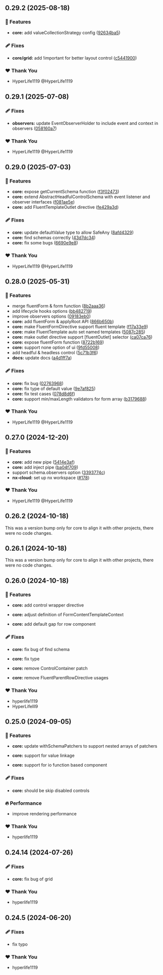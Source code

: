 ## 0.29.2 (2025-08-18)

### 🚀 Features

- **core:** add valueCollectionStrategy config ([92634ba5](https://github.com/fluent-form/fluent-form/commit/92634ba5))

### 🩹 Fixes

- **core/grid:** add !important for better layout control ([c5441900](https://github.com/fluent-form/fluent-form/commit/c5441900))

### ❤️ Thank You

- HyperLife1119 @HyperLife1119

## 0.29.1 (2025-07-08)

### 🩹 Fixes

- **observers:** update EventObserverHolder to include event and context in observers ([058160a7](https://github.com/fluent-form/fluent-form/commit/058160a7))

### ❤️ Thank You

- HyperLife1119 @HyperLife1119

## 0.29.0 (2025-07-03)

### 🚀 Features

- **core:** expose getCurrentSchema function ([f3f02473](https://github.com/fluent-form/fluent-form/commit/f3f02473))
- **core:** extend AbstractHeadfulControlSchema with event listener and observer interfaces ([f081ae5e](https://github.com/fluent-form/fluent-form/commit/f081ae5e))
- **core:** add FluentTemplateOutlet directive ([fe429a3d](https://github.com/fluent-form/fluent-form/commit/fe429a3d))

### 🩹 Fixes

- **core:** update defaultValue type to allow SafeAny ([8afd4329](https://github.com/fluent-form/fluent-form/commit/8afd4329))
- **core:** find schemas correctly ([43d7dc34](https://github.com/fluent-form/fluent-form/commit/43d7dc34))
- **core:** fix some bugs ([6690e9e8](https://github.com/fluent-form/fluent-form/commit/6690e9e8))

### ❤️ Thank You

- HyperLife1119 @HyperLife1119

## 0.28.0 (2025-05-31)

### 🚀 Features

- merge fluentForm & form function ([8b2aaa36](https://github.com/fluent-form/fluent-form/commit/8b2aaa36))
- add lifecycle hooks options ([bb482719](https://github.com/fluent-form/fluent-form/commit/bb482719))
- improve observers options ([09183eb0](https://github.com/fluent-form/fluent-form/commit/09183eb0))
- **core:** add fluentForm & applyRoot API ([866b650b](https://github.com/fluent-form/fluent-form/commit/866b650b))
- **core:** make FluentFormDirective support fluent template ([f17a33e9](https://github.com/fluent-form/fluent-form/commit/f17a33e9))
- **core:** make FluentTemplate auto set named templates ([5087c285](https://github.com/fluent-form/fluent-form/commit/5087c285))
- **core:** make outlet directive support [fluentOutlet] selector ([ca07ca76](https://github.com/fluent-form/fluent-form/commit/ca07ca76))
- **core:** expose fluentForm function ([8722b169](https://github.com/fluent-form/fluent-form/commit/8722b169))
- **core:** support none option of ui ([9fd55008](https://github.com/fluent-form/fluent-form/commit/9fd55008))
- add headful & headless control ([5c71b3f6](https://github.com/fluent-form/fluent-form/commit/5c71b3f6))
- **docs:** update docs ([a4d1ff7a](https://github.com/fluent-form/fluent-form/commit/a4d1ff7a))

### 🩹 Fixes

- **core:** fix bug ([02763968](https://github.com/fluent-form/fluent-form/commit/02763968))
- **core:** fix type of default value ([9e7af825](https://github.com/fluent-form/fluent-form/commit/9e7af825))
- **core:** fix test cases ([078d8d6f](https://github.com/fluent-form/fluent-form/commit/078d8d6f))
- **core:** support min/maxLength validators for form array ([b3179688](https://github.com/fluent-form/fluent-form/commit/b3179688))

### ❤️ Thank You

- HyperLife1119 @HyperLife1119

## 0.27.0 (2024-12-20)

### 🚀 Features

- **core:** add new pipe ([5414e3af](https://github.com/fluent-form/fluent-form/commit/5414e3af))
- **core:** add inject pipe ([ba04f709](https://github.com/fluent-form/fluent-form/commit/ba04f709))
- support schema.observers option ([3393774c](https://github.com/fluent-form/fluent-form/commit/3393774c))
- **nx-cloud:** set up nx workspace ([#178](https://github.com/fluent-form/fluent-form/pull/178))

### ❤️ Thank You

- HyperLife1119 @HyperLife1119

## 0.26.2 (2024-10-18)

This was a version bump only for core to align it with other projects, there were no code changes.

## 0.26.1 (2024-10-18)

This was a version bump only for core to align it with other projects, there were no code changes.

## 0.26.0 (2024-10-18)


### 🚀 Features

- **core:** add control wrapper directive

- **core:** adjust definition of FormContentTemplateContext

- **core:** add default gap for row component


### 🩹 Fixes

- **core:** fix bug of find schema

- **core:** fix type

- **core:** remove ControlContainer patch

- **core:** remove FluentParentRowDirective usages


### ❤️  Thank You

- hyperlife1119
- HyperLifelll9

## 0.25.0 (2024-09-05)


### 🚀 Features

- **core:** update withSchemaPatchers to support nested arrays of patchers

- **core:** support for value linkage

- **core:** support for io function based component


### 🩹 Fixes

- **core:** should be skip disabled controls


### 🔥 Performance

- improve rendering performance


### ❤️  Thank You

- hyperlife1119

## 0.24.14 (2024-07-26)


### 🩹 Fixes

- **core:** fix bug of grid


### ❤️  Thank You

- hyperlife1119

## 0.24.5 (2024-06-20)


### 🩹 Fixes

- fix typo


### ❤️  Thank You

- hyperlife1119
